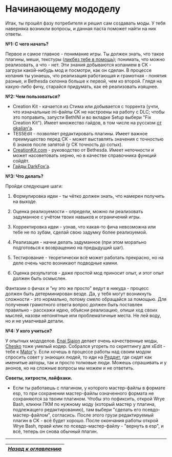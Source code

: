 # Начинающему мододелу

Итак, ты прошёл фазу потребителя и решил сам создавать моды. У тебя наверняка возникли вопросы, и данная паста поможет найти на них ответы.

**№1: С чего начать?**

Первое и самое главное - понимание игры. Ты должен знать, что такое плагины, меши, текстуры ([ликбез тебе в помощь](01_Небольшой_ликбез.md)); понимать, что можно реализовать, а что - нет. Эти знания добываются копанием в CK - загрузи какой-нибудь мод и посмотри, как он сделан. В процессе копания ты узнаешь, что реализация работающая и грамотная - понятия разные, и Bethesda склонна больше к первой, чем ко второй. Глядя на какую-либо фичу, старайся придумать, как её реализовать изящнее.

**№2: Чем пользоваться?**

+ Creation Kit - качается из Стима или добывается с торрента (учти, что изначальные ini-файлы CK не настроены на работу с DLC; чтобы это поправить, запусти BethINI и во вкладке Setup выбери "Fix Creation Kit"). Имеет множество гайдов, в том числе на русском [от gkalian'а](https://www.youtube.com/playlist?list=PLAF214CD951A11FF7).
+ TES5Edit - позволяет редактировать плагины. Имеет важное преимущество перед CK - может выставлять значения с точностью 6 знаков после запятой (у CK точность до сотых).
+ [CreationKit.com](http://www.creationkit.com/index.php?title=Main_Page) - руководство от Bethesda. Имеет неточности и может насоветовать херню, но в качестве справочника функций сойдёт.
+ [Гайды DarkFox'а](https://www.darkfox127.co.uk).

**№3: Что делать?**

Пройди следующие шаги:

1) Формулировка идеи - ты чётко должен знать, что намерен получить на выходе.

2) Оценка реализуемости - определи, можно ли реализовать задуманное с учётом твоих навыков и ограничений игры.

3) Корректировка идеи - узнав, что какая-то фича невозможна или тебе не по зубам, сделай свою задумку более реализуемой.

4) Реализация - начни делать задуманное (при этом морально подготовься к возвращению на предыдущий шаг).

5) Тестирование - теоретически всё может работать прекрасно, но на деле очень часто возникают подводные камни.

6) Оценка результатов - даже простой мод приносит опыт, и этот опыт должен быть осмыслен.

Фантазии о фичах и "ну это же просто" ведут в никуда - процесс должен быть детерминирован везде. Да, у тебя могут возникнуть сложности - это нормально, потому смело обращайся за помощью. Для получения грамотного ответа вопрос должен быть поставлен правильно - расскажи идею, объясни реализацию, опиши ход своих мыслей, назови непонятные или проблематичные места. Не лей воду, но и не умалчивай детали.

**№4: У кого учиться?**

У опытных мододелов. [Enai Siaion](http://www.nexusmods.com/skyrim/users/3959191/?tb=mods&pUp=1) делает очень качественные моды, [Chesko](http://www.nexusmods.com/skyrim/users/187943/?tb=mods&pUp=1) тоже умелый кодер. Собрался угореть по скриптингу для xEdit - тебе к [Mator](http://www.nexusmods.com/skyrim/users/3900618/?tb=mods&pUp=1)'у. Если хочешь в процессе работы над своим модом спросить совет у знающих людей, то иди на [Реддит](https://www.reddit.com/r/skyrimmods/), где сидят как именитые авторы, так и просто толковые люди. Можешь спрашивать и у анонов, но на сложные вопросы мы можем и не ответить.

**Советы, хитрости, лайфхаки.**

+ Если ты работаешь с плагином, у которого мастер-файлы в формате esp, то при сохранении мастер-файлы означенного формата не сохраняются за твоим плагином. Чтобы это пофиксить, открой Wrye Bash, кликни ПКМ по нужному моду (который мастер у плагина, подлежащего редактированию), там выбери "сделать его псевдо-мастер-файлом", согласись. После этого грузи редактируемый плагин в CK - всё будет хорошо. После окончания работы открой Wrye Bash, правй клик по псевдо-мастер-файлу - "вернуть в esp", и всё, теперь он снова обычный плагин.

------

|[*Назад к оглавлению*](../01_Оглавление.md)|
|:---:|
